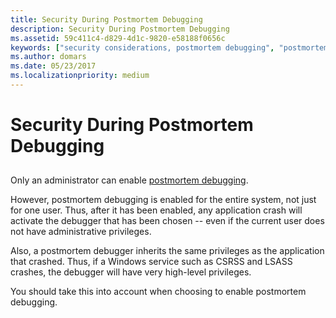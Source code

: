 ```yaml
---
title: Security During Postmortem Debugging
description: Security During Postmortem Debugging
ms.assetid: 59c411c4-d829-4d1c-9820-e58188f0656c
keywords: ["security considerations, postmortem debugging", "postmortem debugging, security considerations"]
ms.author: domars
ms.date: 05/23/2017
ms.localizationpriority: medium
---
```


# Security During Postmortem Debugging


## <span id="ddk_security_during_postmortem_debugging_dbg"></span><span id="DDK_SECURITY_DURING_POSTMORTEM_DEBUGGING_DBG"></span>


Only an administrator can enable [postmortem debugging](enabling-postmortem-debugging.md).

However, postmortem debugging is enabled for the entire system, not just for one user. Thus, after it has been enabled, any application crash will activate the debugger that has been chosen -- even if the current user does not have administrative privileges.

Also, a postmortem debugger inherits the same privileges as the application that crashed. Thus, if a Windows service such as CSRSS and LSASS crashes, the debugger will have very high-level privileges.

You should take this into account when choosing to enable postmortem debugging.

 

 





